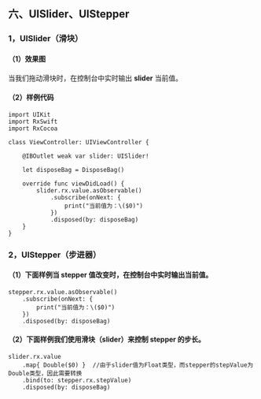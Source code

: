 ## 六、UISlider、UIStepper
### 1，UISlider（滑块）
#### （1）效果图
当我们拖动滑块时，在控制台中实时输出 **slider** 当前值。

#### （2）样例代码


```
import UIKit
import RxSwift
import RxCocoa
 
class ViewController: UIViewController {
     
    @IBOutlet weak var slider: UISlider!
     
    let disposeBag = DisposeBag()
     
    override func viewDidLoad() {
        slider.rx.value.asObservable()
            .subscribe(onNext: {
                print("当前值为：\($0)")
            })
            .disposed(by: disposeBag)
    }
}

```

### 2，UIStepper（步进器）


#### （1）下面样例当 stepper 值改变时，在控制台中实时输出当前值。


```
stepper.rx.value.asObservable()
    .subscribe(onNext: {
        print("当前值为：\($0)")
    })
    .disposed(by: disposeBag)

```


#### （2）下面样例我们使用滑块（slider）来控制 stepper 的步长。


```
slider.rx.value
    .map{ Double($0) }  //由于slider值为Float类型，而stepper的stepValue为Double类型，因此需要转换
    .bind(to: stepper.rx.stepValue)
    .disposed(by: disposeBag)

```

